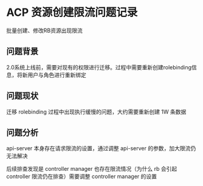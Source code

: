 # ACP 资源创建限流问题记录

批量创建、修改RB资源出现限流

## 问题背景

2.0系统上线前，需要对现有的权限进行迁移。过程中需要重新创建rolebinding信息，将新用户与角色进行重新绑定

## 问题现状

迁移 rolebinding 过程中出现执行缓慢的问题，大约需要重新创建 1W 条数据

## 问题分析

api-server 本身存在请求限流的设置，通过调整 api-server 的参数，加大限流仍无法解决

后续排查发现是 controller manager 也存在限流情况（为什么 rb 会引起 controller 限流仍在排查）需要调整 controller manager 的设置

